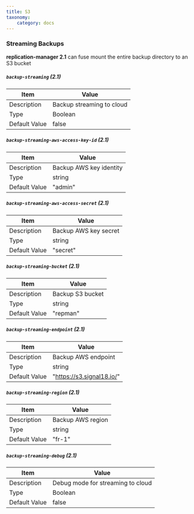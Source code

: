 ```yaml
---
title: S3
taxonomy:
    category: docs
---
```

### Streaming Backups

**replication-manager 2.1** can fuse mount the entire backup directory to an S3 bucket  


##### `backup-streaming` (2.1)  

| Item | Value |
| ---- | ----- |
| Description | Backup streaming to cloud |
| Type | Boolean |
| Default Value | false |


##### `backup-streaming-aws-access-key-id` (2.1)  

| Item | Value |
| ---- | ----- |
| Description |  Backup AWS key identity  |
| Type | string |
| Default Value | "admin" |

##### `backup-streaming-aws-access-secret` (2.1)  

| Item | Value |
| ---- | ----- |
| Description |  Backup AWS key secret |
| Type | string |
| Default Value | "secret" |

##### `backup-streaming-bucket` (2.1)  

| Item | Value |
| ---- | ----- |
| Description | Backup S3 bucket  |
| Type | string |
| Default Value | "repman" |


##### `backup-streaming-endpoint` (2.1)  

| Item | Value |
| ---- | ----- |
| Description | Backup AWS endpoint |
| Type | string |
| Default Value | "https://s3.signal18.io/" |


##### `backup-streaming-region` (2.1)  

| Item | Value |
| ---- | ----- |
| Description | Backup AWS region |
| Type | string |
| Default Value | "fr-1" |

##### `backup-streaming-debug` (2.1)  

| Item | Value |
| ---- | ----- |
| Description | Debug mode for streaming to cloud |
| Type | Boolean |
| Default Value | false |
